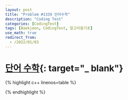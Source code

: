 ```yaml
---
layout: post
title: "Problem #1339 단어수학"
description: "Coding Test"
categories: [CodingTest]
tags: [Baekjoon, CodingTest, 알고리즘기초]
use_math: true
redirect_from:
  - /2022/01/03
---
```


# [단어 수학](https://www.acmicpc.net/problem/1339){: target="_ blank"}

{% highlight c++ linenos=table %} 

{% endhighlight %}
